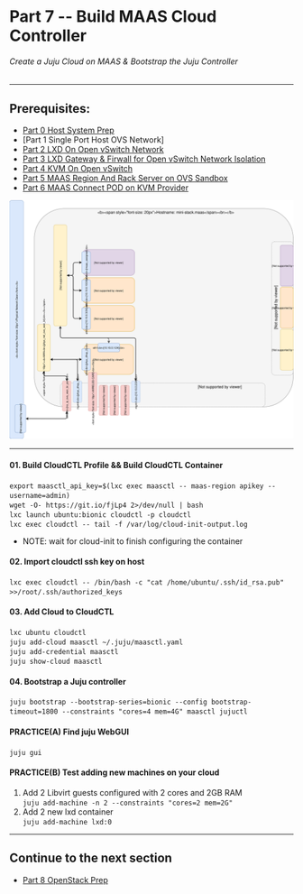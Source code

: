 # Part 7 -- Build MAAS Cloud Controller
###### Create a Juju Cloud on MAAS & Bootstrap the Juju Controller

-------
## Prerequisites:
- [Part 0 Host System Prep]
- [Part 1 Single Port Host OVS Network]
- [Part 2 LXD On Open vSwitch Network]
- [Part 3 LXD Gateway & Firwall for Open vSwitch Network Isolation]
- [Part 4 KVM On Open vSwitch]
- [Part 5 MAAS Region And Rack Server on OVS Sandbox]
- [Part 6 MAAS Connect POD on KVM Provider]

![CCIO Hypervisor - JujuCTL Cloud Controller](https://github.com/KathrynMorgan/mini-stack/blob/master/7_Juju_MAAS_Cloud/web/drawio/juju_maas_cloud_controller.svg)

-------
#### 01. Build CloudCTL Profile && Build CloudCTL Container
`export maasctl_api_key=$(lxc exec maasctl -- maas-region apikey --username=admin)`    
`wget -O- https://git.io/fjLp4 2>/dev/null | bash`      
`lxc launch ubuntu:bionic cloudctl -p cloudctl`    
`lxc exec cloudctl -- tail -f /var/log/cloud-init-output.log`
  - NOTE: wait for cloud-init to finish configuring the container

#### 02. Import cloudctl ssh key on host
`lxc exec cloudctl -- /bin/bash -c "cat /home/ubuntu/.ssh/id_rsa.pub" >>/root/.ssh/authorized_keys`     

#### 03. Add Cloud to CloudCTL
`lxc ubuntu cloudctl`    
`juju add-cloud maasctl ~/.juju/maasctl.yaml`     
`juju add-credential maasctl`    
`juju show-cloud maasctl`    

#### 04. Bootstrap a Juju controller
`juju bootstrap --bootstrap-series=bionic --config bootstrap-timeout=1800 --constraints "cores=4 mem=4G" maasctl jujuctl`    

#### PRACTICE(A) Find juju WebGUI
`juju gui`    

#### PRACTICE(B) Test adding new machines on your cloud
  01. Add 2 Libvirt guests configured with 2 cores and 2GB RAM    
`juju add-machine -n 2 --constraints "cores=2 mem=2G"`     
  02. Add 2 new lxd container    
`juju add-machine lxd:0`    

-------
## Continue to the next section
- [Part 8 OpenStack Prep]

<!-- Markdown link & img dfn's -->
[Part 0 Host System Prep]: ../0_Host_System_Prep
[Part 1 Single Port Host Open vSwitch Network Configuration]: ../1_Single_Port_Host-Open_vSwitch_Network_Configuration
[Part 2 LXD On Open vSwitch Network]: ../2_LXD-On-OVS
[Part 3 LXD Gateway & Firwall for Open vSwitch Network Isolation]: ../3_LXD_Network_Gateway
[Part 4 KVM On Open vSwitch]: ../4_KVM_On_Open_vSwitch
[Part 5 MAAS Region And Rack Server on OVS Sandbox]: ../5_MAAS-Rack_And_Region_Ctl-On-Open_vSwitch
[Part 6 MAAS Connect POD on KVM Provider]: ../6_MAAS-Connect_POD_KVM-Provider
[Part 7 Juju MAAS Cloud]: ../7_Juju_MAAS_Cloud
[Part 8 OpenStack Prep]: ../8_OpenStack_Deploy
